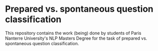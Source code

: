 # Prepared vs. spontaneous question classification

This repository contains the work (being) done by students of Paris Nanterre University's NLP Masters Degree for the task of prepared vs. spontaneous question classification.
